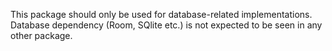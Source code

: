 This package should only be used for database-related implementations.
Database dependency (Room, SQlite etc.) is not expected to be seen in any other package.